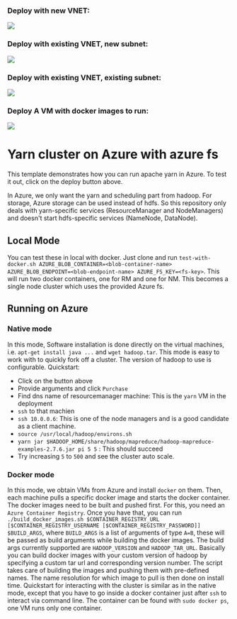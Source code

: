 ### Deploy with new VNET:
<a href="https://portal.azure.com/#create/Microsoft.Template/uri/https%3A%2F%2Fraw.githubusercontent.com%2Fprongs%2Fyarn-azure%2Fmaster%2Fazuredeploy.json" target="_blank">
    <img src="http://azuredeploy.net/deploybutton.png"/>
</a>

### Deploy with existing VNET, new subnet:
<a href="https://portal.azure.com/#create/Microsoft.Template/uri/https%3A%2F%2Fraw.githubusercontent.com%2Fprongs%2Fyarn-azure%2Fmaster%2Fazuredeploy_existing_vnet.json" target="_blank">
    <img src="http://azuredeploy.net/deploybutton.png"/>
</a>

### Deploy with existing VNET, existing subnet:
<a href="https://portal.azure.com/#create/Microsoft.Template/uri/https%3A%2F%2Fraw.githubusercontent.com%2Fprongs%2Fyarn-azure%2Fmaster%2Fazuredeploy_existing_vnet_existing_subnet.json" target="_blank">
    <img src="http://azuredeploy.net/deploybutton.png"/>
</a>


### Deploy A VM with docker images to run:
<a href="https://portal.azure.com/#create/Microsoft.Template/uri/https%3A%2F%2Fraw.githubusercontent.com%2Fprongs%2Fyarn-azure%2Fmaster%azuredeploy_hadoop_docker.json" target="_blank">
    <img src="http://azuredeploy.net/deploybutton.png"/>
</a>


# Yarn cluster on Azure with azure fs

This template demonstrates how you can run apache yarn in Azure. To test it out, click on the deploy button above. 

In Azure, we only want the yarn and scheduling part from hadoop. For storage, Azure storage can be used instead of hdfs. So this repository only deals with yarn-specific services (ResourceManager and NodeManagers) and doesn't start hdfs-specific services (NameNode, DataNode). 

## Local Mode

You can test these in local with docker. Just clone and run `test-with-docker.sh AZURE_BLOB_CONTAINER=<blob-container-name> AZURE_BLOB_ENDPOINT=<blob-endpoint-name> AZURE_FS_KEY=<fs-key>`. This will run two docker containers, one for RM and one for NM. This becomes a single node cluster which uses the provided Azure fs. 

## Running on Azure

### Native mode
In this mode, Software installation is done directly on the virtual machines, i.e. `apt-get install java ...` and `wget hadoop.tar`. This mode is easy to work with to quickly fork off a cluster. The version of hadoop to use is configurable. Quickstart:

* Click on the button above
* Provide arguments and click `Purchase`
* Find dns name of resourcemanager machine: This is the `yarn` VM in the deployment
* `ssh` to that machien
* `ssh 10.0.0.6`: This is one of the node managers and is a good candidate as a client machine. 
* `source /usr/local/hadoop/environs.sh`
* `yarn jar $HADOOP_HOME/share/hadoop/mapreduce/hadoop-mapreduce-examples-2.7.6.jar pi 5 5` : This should succeed
* Try increasing `5` to `500` and see the cluster auto scale. 


### Docker mode
In this mode, we obtain VMs from Azure and install `docker` on them. Then, each machine pulls a specific docker image and starts the docker container. 
The docker images need to be built and pushed first. For this, you need an `Azure Container Registry`. Once you have that, you can run `./build_docker_images.sh $CONTAINER_REGISTRY_URL [$CONTAINER_REGISTRY_USERNAME [$CONTAINER_REGISTRY_PASSWORD]] $BUILD_ARGS`, where `BUILD_ARGS` is a list of arguments of type `A=B`, these will be passed as build arguments while building the docker images. The build args currently supported are `HADOOP_VERSION` and `HADOOP_TAR_URL`. Basically you can build docker images with your custom version of hadoop by specifying a custom tar url and corresponding version number. The script takes care of building the images and pushing them with pre-defined names. The name resolution for which image to pull is then done on install time. Quickstart for interacting with the cluster is similar as in the native mode, except that you have to go inside a docker container just after `ssh` to interact via command line. The container can be found with `sudo docker ps`, one VM runs only one container.
